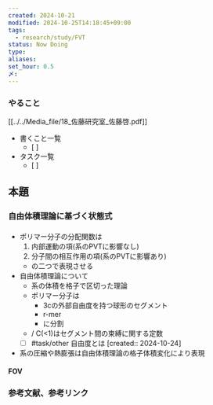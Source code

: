 ```yaml
---
created: 2024-10-21
modified: 2024-10-25T14:18:45+09:00
tags:
  - research/study/FVT
status: Now Doing
type: 
aliases: 
set_hour: 0.5
〆: 
---
```

### やること
[[../../Media_file/18_佐藤研究室_佐藤啓.pdf]]
- 書くこと一覧
	- [ ] 
- タスク一覧
	- [ ] 
## 本題
### 自由体積理論に基づく状態式
#### 
- ポリマー分子の分配関数は
	1. 内部運動の項(系のPVTに影響なし)
	2. 分子間の相互作用の項(系のPVTに影響あり)
	- の二つで表現させる
- 自由体積理論について
	- 系の体積を格子で区切った理論
	- ポリマー分子は
		- 3cの外部自由度を持つ球形のセグメント
		- r-mer
		- に分割
	- / C(<1)はセグメント間の束縛に関する定数
	- [ ] #task/other  自由度とは  [created:: 2024-10-24]
- 系の圧縮や熱膨張は自由体積理論の格子体積変化により表現
#### FOV

#### 

#### 

### 参考文献、参考リンク